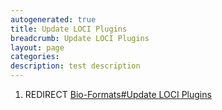 ```yaml
---
autogenerated: true
title: Update LOCI Plugins
breadcrumb: Update LOCI Plugins
layout: page
categories: 
description: test description
---
```


1.  REDIRECT [Bio-Formats\#Update LOCI Plugins](Bio-Formats#Update_LOCI_Plugins )
